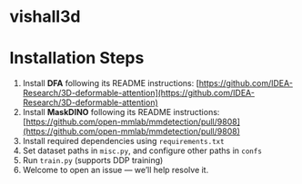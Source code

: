# vishall3d
# Installation Steps

1. Install **DFA** following its README instructions: [https://github.com/IDEA-Research/3D-deformable-attention](https://github.com/IDEA-Research/3D-deformable-attention)
2. Install **MaskDINO** following its README instructions: [https://github.com/open-mmlab/mmdetection/pull/9808](https://github.com/open-mmlab/mmdetection/pull/9808)
3. Install required dependencies using `requirements.txt`
4. Set dataset paths in `misc.py`, and configure other paths in `confs`
5. Run `train.py` (supports DDP training)
6. Welcome to open an issue — we’ll help resolve it.

